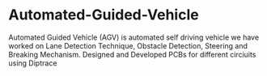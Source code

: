 # Automated-Guided-Vehicle
Automated Guided Vehicle (AGV)  is automated self driving vehicle we have worked on Lane Detection Technique, Obstacle Detection, Steering and Breaking Mechanism.
Designed and Developed PCBs for different circiuits using Diptrace
